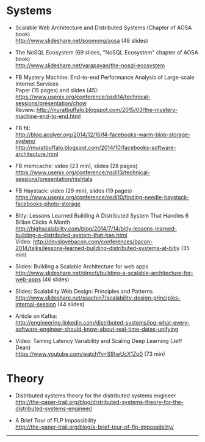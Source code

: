 
# Systems

* Scalable Web Architecture and Distributed Systems (Chapter of AOSA book)
<br>http://www.slideshare.net/soomong/aosa (48 slides)

* The NoSQL Ecosystem (69 slides, "NoSQL Ecosystem" chapter of AOSA book)
<br>http://www.slideshare.net/yarapavan/the-nosql-ecosystem 

* FB Mystery Machine: End-to-end Performance Analysis of Large-scale Internet Services
<br> Paper (15 pages) and slides (45):
<br>https://www.usenix.org/conference/osdi14/technical-sessions/presentation/chow
<br>Review: http://muratbuffalo.blogspot.com/2015/03/the-mystery-machine-end-to-end.html

* FB f4:
<br>http://blog.acolyer.org/2014/12/16/f4-facebooks-warm-blob-storage-system/
<br>http://muratbuffalo.blogspot.com/2014/10/facebooks-software-architecture.html

* FB memcache: video (23 min), slides (28 pages)
<br>https://www.usenix.org/conference/nsdi13/technical-sessions/presentation/nishtala

* FB Haystack: video (29 min), slides (19 pages)
<br>https://www.usenix.org/conference/osdi10/finding-needle-haystack-facebooks-photo-storage

* Bitly: Lessons Learned Building A Distributed System That Handles 6 Billion Clicks A Month
<br>http://highscalability.com/blog/2014/7/14/bitly-lessons-learned-building-a-distributed-system-that-han.html
<br>Video: 
http://devslovebacon.com/conferences/bacon-2014/talks/lessons-learned-building-distributed-systems-at-bitly (35 min)

* Slides: Building a Scalable Architecture for web apps
<br>http://www.slideshare.net/directi/building-a-scalable-architecture-for-web-apps (46 slides)

* Slides: Scalability Web Design: Principles and Patterns
<br>http://www.slideshare.net/ssachin7/scalability-design-principles-internal-session (44 slides)

* Article on Kafka:
<br>http://engineering.linkedin.com/distributed-systems/log-what-every-software-engineer-should-know-about-real-time-datas-unifying

* Video: Taming Latency Variability and Scaling Deep Learning (Jeff Dean)
<br>https://www.youtube.com/watch?v=S9twUcX1Zp0 (73 min)


# Theory

* Distributed systems theory for the distributed systems engineer
<br>http://the-paper-trail.org/blog/distributed-systems-theory-for-the-distributed-systems-engineer/

* A Brief Tour of FLP Impossibility
<br>http://the-paper-trail.org/blog/a-brief-tour-of-flp-impossibility/



<HR>


